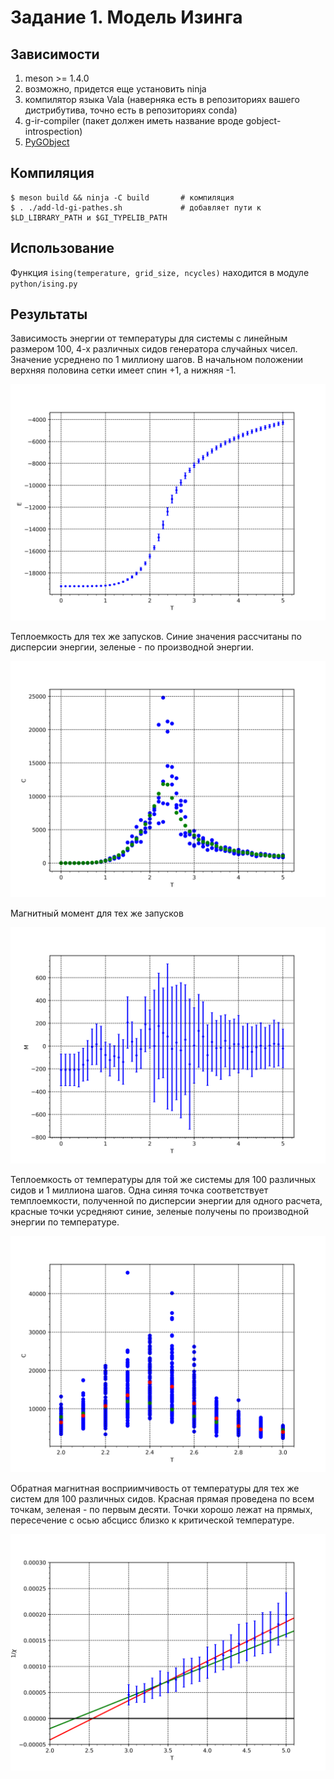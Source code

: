 # Задание 1. Модель Изинга
## Зависимости
1) meson >= 1.4.0
2) возможно, придется еще установить ninja
2) компилятор языка Vala (наверняка есть в репозиториях вашего дистрибутива, точно есть в репозиториях conda)
3) g-ir-compiler (пакет должен иметь название вроде gobject-introspection)
4) [PyGObject](https://pygobject.gnome.org/)

## Компиляция
```
$ meson build && ninja -C build       # компиляция
$ . ./add-ld-gi-pathes.sh             # добавляет пути к $LD_LIBRARY_PATH и $GI_TYPELIB_PATH
```

## Использование
Функция `ising(temperature, grid_size, ncycles)` находится в модуле `python/ising.py`

## Результаты
Зависимость энергии от температуры для системы с линейным размером 100,
4-х различных сидов генератора случайных чисел. Значение усреднено по 1 миллиону шагов.
В начальном положении верхняя половина сетки имеет спин +1, а нижняя -1.

<img src="img/e.png">

Теплоемкость для тех же запусков. Синие значения рассчитаны по дисперсии энергии, зеленые - по производной энергии.

<img src="img/c.png">

Магнитный момент для тех же запусков

<img src="img/m.png">

Теплоемкость от температуры для той же системы для 100 различных сидов и 1 миллиона шагов. Одна синяя точка соответствует темплоемкости, полученной по дисперсии энергии для одного расчета, красные точки усредняют синие, зеленые получены по производной энергии по температуре.

<img src="img/2-3-c.png">

Обратная магнитная восприимчивость от температуры для тех же систем для 100 различных сидов. Красная прямая проведена по всем точкам, зеленая - по первым десяти. Точки хорошо лежат на прямых, пересечение с осью абсцисс близко к критической температуре.

<img src="img/3-5-chi.png">

